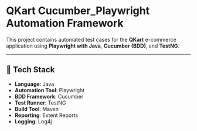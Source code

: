 # QKart Cucumber_Playwright Automation Framework

This project contains automated test cases for the **QKart** e-commerce application using **Playwright with Java**, **Cucumber (BDD)**, and **TestNG**.

---

## 🚀 Tech Stack

- **Language**: Java
- **Automation Tool**: Playwright
- **BDD Framework**: Cucumber
- **Test Runner**: TestNG
- **Build Tool**: Maven
- **Reporting**: Extent Reports
- **Logging**: Log4j
